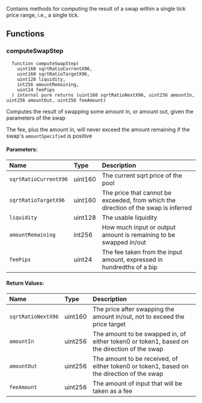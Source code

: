 Contains methods for computing the result of a swap within a single tick price range, i.e., a single tick.


## Functions
### computeSwapStep
```solidity
  function computeSwapStep(
    uint160 sqrtRatioCurrentX96,
    uint160 sqrtRatioTargetX96,
    uint128 liquidity,
    int256 amountRemaining,
    uint24 feePips
  ) internal pure returns (uint160 sqrtRatioNextX96, uint256 amountIn, uint256 amountOut, uint256 feeAmount)
```
Computes the result of swapping some amount in, or amount out, given the parameters of the swap

The fee, plus the amount in, will never exceed the amount remaining if the swap's `amountSpecified` is positive

#### Parameters:
| Name | Type | Description                                                          |
| :--- | :--- | :------------------------------------------------------------------- |
|`sqrtRatioCurrentX96` | uint160 | The current sqrt price of the pool
|`sqrtRatioTargetX96` | uint160 | The price that cannot be exceeded, from which the direction of the swap is inferred
|`liquidity` | uint128 | The usable liquidity
|`amountRemaining` | int256 | How much input or output amount is remaining to be swapped in/out
|`feePips` | uint24 | The fee taken from the input amount, expressed in hundredths of a bip

#### Return Values:
| Name                           | Type          | Description                                                                  |
| :----------------------------- | :------------ | :--------------------------------------------------------------------------- |
|`sqrtRatioNextX96`| uint160 | The price after swapping the amount in/out, not to exceed the price target
|`amountIn`| uint256 | The amount to be swapped in, of either token0 or token1, based on the direction of the swap
|`amountOut`| uint256 | The amount to be received, of either token0 or token1, based on the direction of the swap
|`feeAmount`| uint256 | The amount of input that will be taken as a fee
